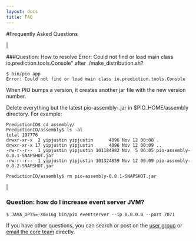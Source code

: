 ```yaml
---
layout: docs
title: FAQ
---
```

#Frequently Asked Questions

|

###Question: How to resolve Error: Could not find or load main class io.prediction.tools.Console" after ./make_distribution.sh? 

```
$ bin/pio app
Error: Could not find or load main class io.prediction.tools.Console
```

When PIO bumps a version, it creates another jar file with the new version number.

Delete everything but the latest pio-assembly-<VERSION>.jar in $PIO_HOME/assembly directory. For example:

```
PredictionIO$ cd assembly/
PredictionIO/assembly$ ls -al
total 197776
drwxr-xr-x  2 yipjustin yipjustin      4096 Nov 12 00:08 .
drwxr-xr-x 17 yipjustin yipjustin      4096 Nov 12 00:09 ..
-rw-r--r--  1 yipjustin yipjustin 101184982 Nov  5 06:05 pio-assembly-0.8.1-SNAPSHOT.jar
-rw-r--r--  1 yipjustin yipjustin 101324859 Nov 12 00:09 pio-assembly-0.8.2-SNAPSHOT.jar

PredictionIO/assembly$ rm pio-assembly-0.8.1-SNAPSHOT.jar 
```

|

### Question: how do I increase event server JVM?

```
$ JAVA_OPTS=-Xmx16g bin/pio eventserver --ip 0.0.0.0 --port 7071
````

If you have other questions, you can search or post on the [user group](https://groups.google.com/forum/#!forum/predictionio-user) or [email the core team](mailto:support@prediction.io) directly.